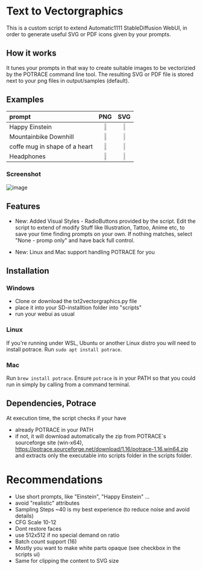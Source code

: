 # Text to Vectorgraphics
This is a custom script to extend Automatic1111 StableDiffusion WebUI, in order to generate useful SVG or PDF icons given by your prompts.

## How it works
It tunes your prompts in that way to create suitable images to be vectorizied by the POTRACE command line tool.
The resulting SVG or PDF file is stored next to your png files in output/samples (default).

## Examples

| prompt  |PNG  |SVG |
| :--------  | :-----------------: | :---------------------: |
| Happy Einstein | <img src="https://user-images.githubusercontent.com/7210708/193370360-506eb6b5-4fa7-4b2a-9fec-6430f6d027f5.png" width="40%" /> | <img src="https://user-images.githubusercontent.com/7210708/193370379-2680aa2a-f460-44e7-9c4e-592cf096de71.svg" width=30%/> |
| Mountainbike Downhill | <img src="https://user-images.githubusercontent.com/7210708/193371353-f0f5ff6f-12f7-423b-a481-f9bd119631dd.png" width=40%/> | <img src="https://user-images.githubusercontent.com/7210708/193371585-68dea4ca-6c1a-4d31-965d-c1b5f145bb6f.svg" width=30%/> |
coffe mug in shape of a heart | <img src="https://user-images.githubusercontent.com/7210708/193374299-98379ca1-3106-4ceb-bcd3-fa129e30817a.png" width=40%/> | <img src="https://user-images.githubusercontent.com/7210708/193374525-460395af-9588-476e-bcf6-6a8ad426be8e.svg" width=30%/> |
| Headphones | <img src="https://user-images.githubusercontent.com/7210708/193376238-5c4d4a8f-1f06-4ba4-b780-d2fa2e794eda.png" width=40%/> | <img src="https://user-images.githubusercontent.com/7210708/193376255-80e25271-6313-4bff-a98e-ba3ae48538ca.svg" width=30%/> |

### Screenshot
![image](https://user-images.githubusercontent.com/7210708/193370345-c3e6f3d8-2d75-48d3-98ab-b6501e953d67.png)


## Features

* New: Added Visual Styles - RadioButtons provided by the script. Edit the script to extend of modify 
Stuff like Illustration, Tattoo, Anime etc, to save your time finding prompts on your own.
If nothing matches, select "None - promp only" and have back full control.

* New: Linux and Mac support handling POTRACE for you

## Installation

### Windows
- Clone or download the txt2vectorgraphics.py file 
- place it into your SD-installtion folder into "scripts"
- run your webui as usual

### Linux
If you're running under WSL, Ubuntu or another Linux distro you will need to install potrace.
Run `sudo apt install potrace`.

### Mac
Run `brew install potrace`. Ensure `potrace` is in your PATH so that you could run in simply by calling from a command terminal.

## Dependencies, Potrace
At execution time, the script checks if your have 
- already POTRACE in your PATH
- if not, it will download automatically the zip from POTRACE´s sourceforge site (win-x64),
https://potrace.sourceforge.net/download/1.16/potrace-1.16.win64.zip  
and extracts only the executable into scripts folder in the scripts folder.

# Recommendations
- Use short prompts, like "Einstein", "Happy Einstein" ...
- avoid "realistic" attributes
- Sampling Steps ~40 is my best experience (to reduce noise and avoid details)
- CFG Scale 10-12
- Dont restore faces
- use 512x512 if no special demand on ratio
- Batch count support (16)
- Mostly you want to make white parts opaque (see checkbox in the scripts ui)
- Same for clipping the content to SVG size
